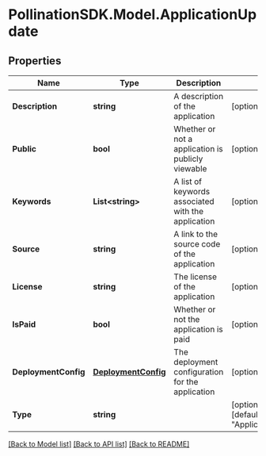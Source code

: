 
# PollinationSDK.Model.ApplicationUpdate

## Properties

Name | Type | Description | Notes
------------ | ------------- | ------------- | -------------
**Description** | **string** | A description of the application | [optional] 
**Public** | **bool** | Whether or not a application is publicly viewable | [optional] 
**Keywords** | **List&lt;string&gt;** | A list of keywords associated with the application | [optional] 
**Source** | **string** | A link to the source code of the application | [optional] 
**License** | **string** | The license of the application | [optional] 
**IsPaid** | **bool** | Whether or not the application is paid | [optional] 
**DeploymentConfig** | [**DeploymentConfig**](DeploymentConfig.md) | The deployment configuration for the application | [optional] 
**Type** | **string** |  | [optional] [readonly] [default to "ApplicationUpdate"]

[[Back to Model list]](../README.md#documentation-for-models)
[[Back to API list]](../README.md#documentation-for-api-endpoints)
[[Back to README]](../README.md)

